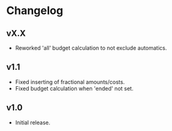 # Changelog
## vX.X
- Reworked 'all' budget calculation to not exclude automatics.

## v1.1
- Fixed inserting of fractional amounts/costs.
- Fixed budget calculation when 'ended' not set.

## v1.0
- Initial release.